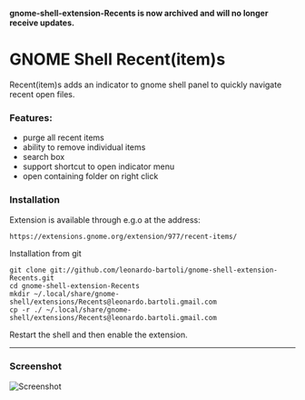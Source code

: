 __gnome-shell-extension-Recents is now archived and will no longer receive updates.__

# GNOME Shell Recent(item)s

Recent(item)s adds an indicator to gnome shell panel to quickly navigate recent open files.

### Features:

- purge all recent items
- ability to remove individual items
- search box
- support shortcut to open indicator menu
- open containing folder on right click

### Installation

Extension is available through e.g.o at the address:

```
https://extensions.gnome.org/extension/977/recent-items/
```

Installation from git

```
git clone git://github.com/leonardo-bartoli/gnome-shell-extension-Recents.git
cd gnome-shell-extension-Recents
mkdir ~/.local/share/gnome-shell/extensions/Recents@leonardo.bartoli.gmail.com
cp -r ./ ~/.local/share/gnome-shell/extensions/Recents@leonardo.bartoli.gmail.com
```

Restart the shell and then enable the extension.

---

### Screenshot

![Screenshot](https://raw.githubusercontent.com/leonardo-bartoli/gnome-shell-extension-Recents/master/data/screenshot.png)


